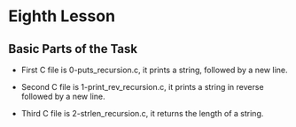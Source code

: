 # Eighth Lesson

## Basic Parts of the Task

- First C file is 0-puts_recursion.c, it prints a string, followed by a new line.

- Second C file is 1-print_rev_recursion.c, it prints a string in reverse followed by a new line.

- Third C file is 2-strlen_recursion.c, it returns the length of a string.
